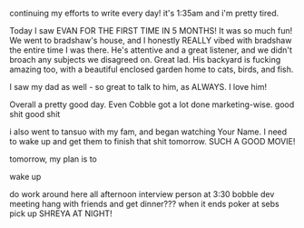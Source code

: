 continuing my efforts to write every day! it's 1:35am and i'm pretty tired.

Today I saw EVAN FOR THE FIRST TIME IN 5 MONTHS! It was so much fun! We went to bradshaw's house, and I honestly REALLY vibed with bradshaw the entire time I was there. He's attentive and a great listener, and we didn't broach any subjects we disagreed on. Great lad. His backyard is fucking amazing too, with a beautiful enclosed garden home to cats, birds, and fish.

I saw my dad as well - so great to talk to him, as ALWAYS. I love him!

Overall a pretty good day. Even Cobble got a lot done marketing-wise. good shit good shit

i also went to tansuo with my fam, and began watching Your Name.
I need to wake up and get them to finish that shit tomorrow. SUCH A GOOD MOVIE!

tomorrow, my plan is to

wake up

do work around here all afternoon
interview person at 3:30
bobble dev meeting
hang with friends and get dinner??? when it ends
poker at sebs
pick up SHREYA AT NIGHT!